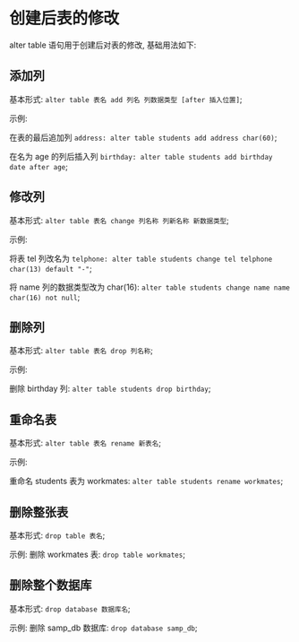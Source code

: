 # 创建后表的修改

alter table 语句用于创建后对表的修改, 基础用法如下:

## 添加列

基本形式: `alter table 表名 add 列名 列数据类型 [after 插入位置]`;

示例:

在表的最后追加列 `address: alter table students add address char(60)`;

在名为 age 的列后插入列 `birthday: alter table students add birthday date after age`;

## 修改列

基本形式: `alter table 表名 change 列名称 列新名称 新数据类型`;

示例:

将表 tel 列改名为 `telphone: alter table students change tel telphone char(13) default "-"`;

将 name 列的数据类型改为 char(16): `alter table students change name name char(16) not null`;

## 删除列

基本形式: `alter table 表名 drop 列名称`;

示例:

删除 birthday 列: `alter table students drop birthday`;

## 重命名表

基本形式: `alter table 表名 rename 新表名`;

示例:

重命名 students 表为 workmates: `alter table students rename workmates`;

## 删除整张表

基本形式: `drop table 表名`;

示例: 删除 workmates 表: `drop table workmates`;

## 删除整个数据库

基本形式: `drop database 数据库名`;

示例: 删除 samp_db 数据库: `drop database samp_db`;